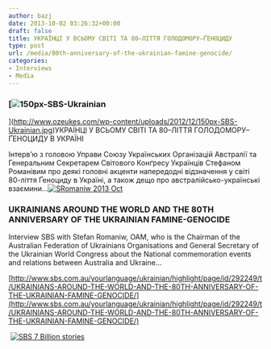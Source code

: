 ```yaml
---
author: bazj
date: 2013-10-02 03:26:32+00:00
draft: false
title: УКРАЇНЦІ У ВСЬОМУ СВІТІ ТА 80–ЛІТТЯ ГОЛОДОМОРУ–ҐЕНОЦИДУ
type: post
url: /media/80th-anniversary-of-the-ukrainian-famine-genocide/
categories:
- Interviews
- Media
---
```


### [![150px-SBS-Ukrainian](http://www.ozeukes.com/wp-content/uploads/2012/12/150px-SBS-Ukrainian.jpg)
](http://www.ozeukes.com/wp-content/uploads/2012/12/150px-SBS-Ukrainian.jpg)УКРАЇНЦІ У ВСЬОМУ СВІТІ ТА 80–ЛІТТЯ ГОЛОДОМОРУ–ҐЕНОЦИДУ В УКРАЇНІ


Інтерв’ю з головою Управи Союзу Українських Організацій Австралії та Генеральним Секретарем Світового Конґресу Українців Стефаном Романівим про деякі головні акценти напередодні відзначення у світі 80-ліття Ґеноциду в Україні, а також дещо про австралійсько-українські взаємини…[![SRomaniw 2013 Oct](http://www.ozeukes.com/wp-content/uploads/2013/10/SRomaniw-2013-Oct.jpg)
](http://www.ozeukes.com/wp-content/uploads/2013/10/SRomaniw-2013-Oct.jpg)


### UKRAINIANS AROUND THE WORLD AND THE 80TH ANNIVERSARY OF THE UKRAINIAN FAMINE-GENOCIDE


Interview SBS with Stefan Romaniw, OAM, who is the Chairman of the Australian Federation of Ukrainians Organisations and General Secretary of the Ukrainian World Congress about the National commemoration events and relations between Australia and Ukraine…

[http://www.sbs.com.au/yourlanguage/ukrainian/highlight/page/id/292249/t/UKRAINIANS-AROUND-THE-WORLD-AND-THE-80TH-ANNIVERSARY-OF-THE-UKRAINIAN-FAMINE-GENOCIDE/](http://www.sbs.com.au/yourlanguage/ukrainian/highlight/page/id/292249/t/UKRAINIANS-AROUND-THE-WORLD-AND-THE-80TH-ANNIVERSARY-OF-THE-UKRAINIAN-FAMINE-GENOCIDE/)

 [![SBS 7 Billion stories](http://www.ozeukes.com/wp-content/uploads/2013/02/SBS-7-Billion-stories.jpg)
](http://www.sbs.com.au/yourlanguage/ukrainian)
